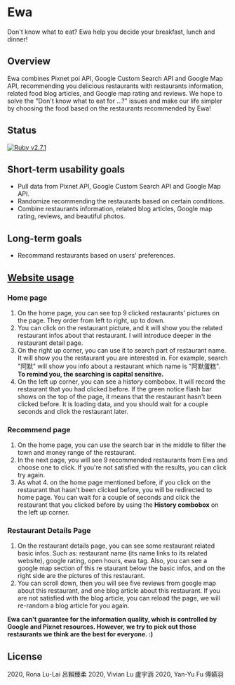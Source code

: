 # Ewa

Don't know what to eat? Ewa help you decide your breakfast, lunch and dinner!

## Overview

Ewa combines Pixnet poi API, Google Custom Search API and Google Map API, recommending you delicious restaurants with restaurants information, related food blog articles, and Google map rating and reviews. We hope to solve the "Don't know what to eat for ...?" issues and make our life simpler by choosing the food based on the restaurants recommended by Ewa!

## Status
[![Ruby v2.7.1](https://img.shields.io/badge/Ruby-2.7.1-green)](https://www.ruby-lang.org/en/news/2020/03/31/ruby-2-7-1-released/)

## Short-term usability goals

- Pull data from Pixnet API, Google Custom Search API and Google Map API.
- Randomize recommending the restaurants based on certain conditions.
- Combine restaurants information, related blog articles, Google map rating, reviews, and beautiful photos.

## Long-term goals

- Recommand restaurants based on users' preferences.


## [Website usage](http://soa2020-ewa.herokuapp.com)
### Home page
1. On the home page, you can see top 9 clicked restaurants' pictures on the page. They order from left to right, up to down.
2. You can click on the restaurant picture, and it will show you the related restaurant infos about that restaurant. I will introduce deeper in the restaurant detail page.
3. On the right up corner, you can use it to search part of restaurant name. It will show you the restaurant you are interested in. For example, search "阿默" will show you info about a restaurant which name is "阿默蛋糕". **To remind you, the searching is capital sensitive.**
4. On the left up corner, you can see a history combobox. It will record the restaurant that you had clicked before. If the green notice flash bar shows on the top of the page, it means that the restaurant hasn't been clicked before. It is loading data, and you should wait for a couple seconds and click the restaurant later.

### Recommend page
1. On the home page, you can use the search bar in the middle to filter the town and money range of the restaurant.
2. In the next page, you will see 9 recommended restaurants from Ewa and choose one to click. If you're not satisfied with the results, you can click try again.
3. As what 4. on the home page mentioned before, if you click on the restaurant that hasn't been clicked before, you will be redirected to home page. You can wait for a couple of seconds and click the restaurant that you clicked before by using the **History combobox** on the left up corner.

### Restaurant Details Page
1. On the restaurant details page, you can see some restaurant related basic infos. Such as: restaurant name (its name links to its related website), google rating, open hours, ewa tag. Also, you can see a google map section of this re
staurant below the basic infos, and on the right side are the pictures of this restaurant.
2. You can scroll down, then you will see five reviews from google map about this restaurant, and one blog article about this restaurant. If you are not satisfied with the blog article, you can reload the page, we will re-random a blog article for you again.

**Ewa can't guarantee for the information quality, which is controlled by Google and Pixnet resources. However, we try to pick out those restaurants we think are the best for everyone. :)**

## License
2020, Rona Lu-Lai 呂賴臻柔
2020, Vivian Lu 盧宇涵
2020, Yan-Yu Fu 傅嬿羽
